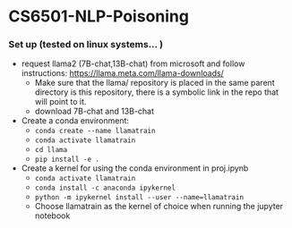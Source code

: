 # CS6501-NLP-Poisoning


### Set up (tested on linux systems... )

- request llama2 (7B-chat,13B-chat) from microsoft and follow instructions: https://llama.meta.com/llama-downloads/
    - Make sure that the llama/ repository is placed in the same parent directory is this repository, there is a symbolic link in the repo that will point to it.
    - download 7B-chat and 13B-chat
- Create a conda environment:
    - ```conda create --name llamatrain```
    - ```conda activate llamatrain ```
    - ```cd llama```
    - ```pip install -e .```
- Create a kernel for using the conda environment in proj.ipynb
    - ```conda activate llamatrain```
    - ```conda install -c anaconda ipykernel```
    - ```python -m ipykernel install --user --name=llamatrain```
    - Choose llamatrain as the kernel of choice when running the jupyter notebook